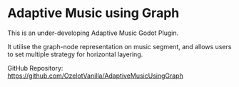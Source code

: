 # Adaptive Music using Graph

This is an under-developing Adaptive Music Godot Plugin.

It utilise the graph-node representation on music segment,
and allows users to set multiple strategy for horizontal layering.

GitHub Repository: https://github.com/OzelotVanilla/AdaptiveMusicUsingGraph